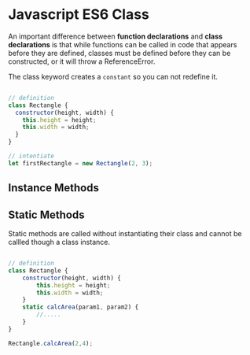 # Javascript ES6 Class


An important difference between **function declarations** and **class declarations** is that while functions can be called in code that appears before they are defined, classes must be defined before they can be constructed, or it will throw a ReferenceError. 

The class keyword creates a `constant` so you can not redefine it. 
```js

// definition
class Rectangle {
  constructor(height, width) {
    this.height = height;
    this.width = width;
  }
}

// intentiate
let firstRectangle = new Rectangle(2, 3);
```


## Instance Methods


## Static Methods
Static methods are called without instantiating their class and cannot be callled though a class instance. 

```js

// definition
class Rectangle {
	constructor(height, width) {
		this.height = height;
		this.width = width;
	}
	static calcArea(param1, param2) {
		//.....
	}
}

Rectangle.calcArea(2,4);

```